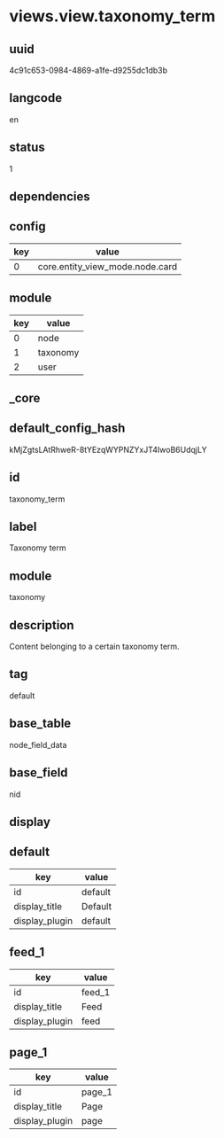 # views.view.taxonomy_term

## uuid
4c91c653-0984-4869-a1fe-d9255dc1db3b

## langcode
en

## status
1

## dependencies

## config
|key|value|
|-|-|
|0|core.entity_view_mode.node.card|


## module
|key|value|
|-|-|
|0|node|
|1|taxonomy|
|2|user|


## _core

## default_config_hash
kMjZgtsLAtRhweR-8tYEzqWYPNZYxJT4IwoB6UdqjLY

## id
taxonomy_term

## label
Taxonomy term

## module
taxonomy

## description
Content belonging to a certain taxonomy term.

## tag
default

## base_table
node_field_data

## base_field
nid

## display

## default
|key|value|
|-|-|
|id|default|
|display_title|Default|
|display_plugin|default|


## feed_1
|key|value|
|-|-|
|id|feed_1|
|display_title|Feed|
|display_plugin|feed|


## page_1
|key|value|
|-|-|
|id|page_1|
|display_title|Page|
|display_plugin|page|

